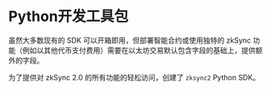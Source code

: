 # Python开发工具包

虽然大多数现有的 SDK 可以开箱即用，但部署智能合约或使用独特的 zkSync 功能（例如以其他代币支付费用）需要在以太坊交易默认包含字段的基础上，提供额外的字段。

为了提供对 zkSync 2.0 的所有功能的轻松访问，创建了 `zksync2` Python SDK。